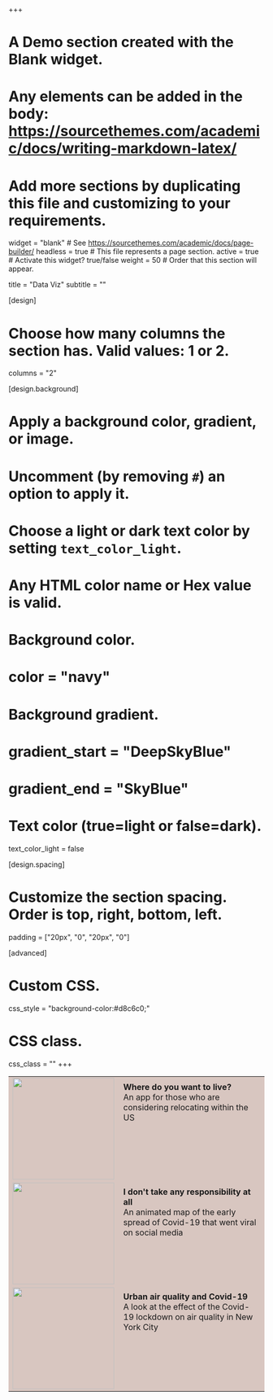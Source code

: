 +++
# A Demo section created with the Blank widget.
# Any elements can be added in the body: https://sourcethemes.com/academic/docs/writing-markdown-latex/
# Add more sections by duplicating this file and customizing to your requirements.

widget = "blank"  # See https://sourcethemes.com/academic/docs/page-builder/
headless = true  # This file represents a page section.
active = true  # Activate this widget? true/false
weight = 50  # Order that this section will appear.

title = "Data Viz"
subtitle = ""

[design]
  # Choose how many columns the section has. Valid values: 1 or 2.
  columns = "2"

[design.background]
  # Apply a background color, gradient, or image.
  #   Uncomment (by removing `#`) an option to apply it.
  #   Choose a light or dark text color by setting `text_color_light`.
  #   Any HTML color name or Hex value is valid.

  # Background color.
  # color = "navy"
  
  # Background gradient.
  # gradient_start = "DeepSkyBlue"
  # gradient_end = "SkyBlue"


  # Text color (true=light or false=dark).
  text_color_light = false

[design.spacing]
  # Customize the section spacing. Order is top, right, bottom, left.
  padding = ["20px", "0", "20px", "0"]

[advanced]
 # Custom CSS. 
 css_style = "background-color:#d8c6c0;"
 
 # CSS class.
 css_class = ""
+++

<table style="width:100%; border: 0px solid black;background-color:#d8c6c0 !Important;" >
  <tr style="background-color:#d8c6c0;">
    <td width="200"><a href="https://www.joemitchellnelson.com/dataviz"><img src="https://www.joemitchellnelson.com/img/websitethumbnail1.png" width="200"></a></td>
    <td style="text-align:left;vertical-align:top;border: 0px solid black; padding:10px;"><strong>Where do you want to live?</strong><br>An app for those who are considering relocating within the US</td>
  </tr>
  <tr style="background-color:#d8c6c0;">
    <td width="200"><a href="https://www.joemitchellnelson.com/dataviz"><img src="https://www.joemitchellnelson.com/img/websitethumbnail2.png" width="200"></a></td>
    <td style="text-align:left;vertical-align:top;border: 0px solid black; padding:10px;"><strong>I don't take any responsibility at all</strong><br>An animated map of the early spread of Covid-19 that went viral on social media</td>
  </tr>
    <tr style="background-color:#d8c6c0;">
    <td width="200"><a href="https://www.joemitchellnelson.com/dataviz"><img src="https://www.joemitchellnelson.com/img/websitethumbnail3.png" width="200"></a></td>
    <td style="text-align:left;vertical-align:top;border: 0px solid black; padding:10px;"><strong>Urban air quality and Covid-19</strong><br>A look at the effect of the Covid-19 lockdown on air quality in New York City</td>
  </tr>
</table>
